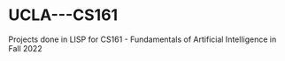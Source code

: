 # UCLA---CS161
Projects done in LISP for CS161 - Fundamentals of Artificial Intelligence in Fall 2022 
